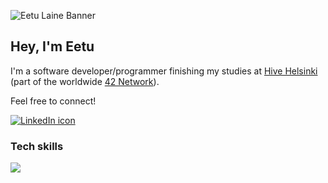 ![Eetu Laine Banner](https://github.com/eetulaine/eetulaine/blob/main/eetu_laine_banner_crop.gif)

## Hey, I'm Eetu 
I'm a software developer/programmer finishing my studies at [Hive Helsinki](https://www.hive.fi/en/) (part of the worldwide [42 Network](https://www.42network.org/)).

Feel free to connect!  
  
[![LinkedIn icon](https://img.shields.io/badge/LinkedIn-0077B5?style=for-the-badge&logo=linkedin&logoColor=white)](https://www.linkedin.com/in/eetulaine/)

### Tech skills

<div>
  <img align="center" src="https://skillicons.dev/icons?i=c,cpp,javascript,html,css,bash,linux,git,vscode,cloudflare,docker,ps&perline=6" />
</div>
